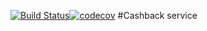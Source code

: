 [![Build Status](https://travis-ci.com/iaplotnikov/cashback-service.svg?branch=master)](https://travis-ci.com/iaplotnikov/cashback-service)[![codecov](https://codecov.io/gh/iaplotnikov/cashback-service/branch/master/graph/badge.svg)](https://codecov.io/gh/iaplotnikov/cashback-service)
#Cashback service